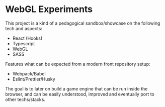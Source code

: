 # WebGL Experiments

This project is a kind of a pedagogical sandbox/showcase on the following tech and aspects:
- React (Hooks)
- Typescript
- WebGL
- SASS

Features what can be expected from a modern front repository setup:
- Webpack/Babel
- Eslint/Prettier/Husky

The goal is to later on build a game engine that can be run inside the browser, and can be easily understood, improved and eventually port to other techs/stacks.

